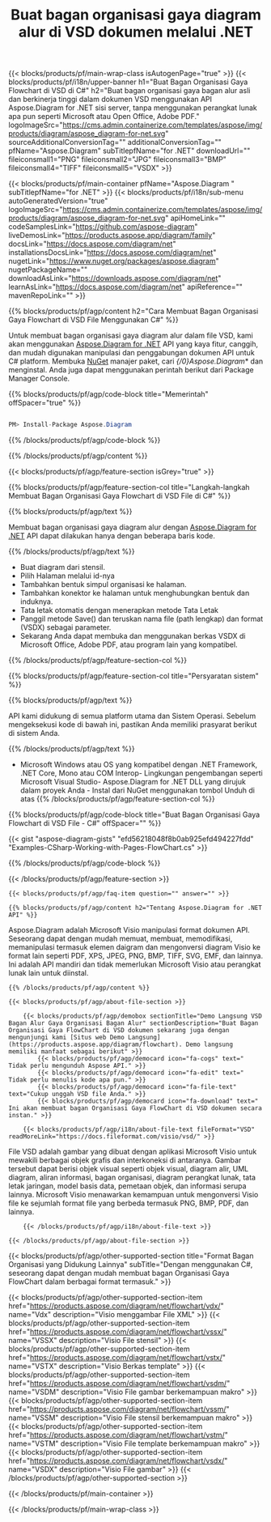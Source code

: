 ﻿---
title: Buat bagan organisasi gaya diagram alur di VSD dokumen melalui .NET 
weight: 3050
url: /id/net/flowchart/vsd/ 
description: C# kode sumber untuk membuat bagan organisasi gaya diagram alur dalam file vsd pada Platform .NET Framework, .NET Inti, Mono.
---
{{< blocks/products/pf/main-wrap-class isAutogenPage="true" >}}
{{< blocks/products/pf/i18n/upper-banner h1="Buat Bagan Organisasi Gaya Flowchart di VSD di C#" h2="Buat bagan organisasi gaya bagan alur asli dan berkinerja tinggi dalam dokumen VSD menggunakan API Aspose.Diagram for .NET sisi server, tanpa menggunakan perangkat lunak apa pun seperti Microsoft atau Open Office, Adobe PDF." logoImageSrc="https://cms.admin.containerize.com/templates/aspose/img/products/diagram/aspose_diagram-for-net.svg" sourceAdditionalConversionTag="" additionalConversionTag="" pfName="Aspose.Diagram" subTitlepfName="for .NET" downloadUrl="" fileiconsmall1="PNG" fileiconsmall2="JPG" fileiconsmall3="BMP" fileiconsmall4="TIFF" fileiconsmall5="VSDX" >}}

{{< blocks/products/pf/main-container pfName="Aspose.Diagram " subTitlepfName="for .NET" >}}
{{< blocks/products/pf/i18n/sub-menu autoGeneratedVersion="true" logoImageSrc="https://cms.admin.containerize.com/templates/aspose/img/products/diagram/aspose_diagram-for-net.svg" apiHomeLink="" codeSamplesLink="https://github.com/aspose-diagram" liveDemosLink="https://products.aspose.app/diagram/family" docsLink="https://docs.aspose.com/diagram/net" installationsDocsLink="https://docs.aspose.com/diagram/net" nugetLink="https://www.nuget.org/packages/aspose.diagram" nugetPackageName="" downloadAsLink="https://downloads.aspose.com/diagram/net" learnAsLink="https://docs.aspose.com/diagram/net" apiReference="" mavenRepoLink="" >}}

{{% blocks/products/pf/agp/content h2="Cara Membuat Bagan Organisasi Gaya Flowchart di VSD File Menggunakan C#" %}}

 Untuk membuat bagan organisasi gaya diagram alur dalam file VSD, kami akan menggunakan
 [Aspose.Diagram for .NET](https://products.aspose.com/diagram/net) 
 API yang kaya fitur, canggih, dan mudah digunakan manipulasi dan penggabungan dokumen API untuk C# platform. Membuka
 [NuGet](https://www.nuget.org/packages/aspose.diagram) 
 manajer paket, cari
 *{/0}Aspose.Diagram** 
 dan menginstal. Anda juga dapat menggunakan perintah berikut dari Package Manager Console.

{{% blocks/products/pf/agp/code-block title="Memerintah" offSpacer="true" %}}

```cs

PM> Install-Package Aspose.Diagram


```

{{% /blocks/products/pf/agp/code-block %}}

{{% /blocks/products/pf/agp/content %}}

{{< blocks/products/pf/agp/feature-section isGrey="true" >}}

{{% blocks/products/pf/agp/feature-section-col title="Langkah-langkah Membuat Bagan Organisasi Gaya Flowchart di VSD File di C#" %}}

{{% blocks/products/pf/agp/text %}}

 Membuat bagan organisasi gaya diagram alur dengan
 [Aspose.Diagram for .NET](https://products.aspose.com/diagram/net) 
 API dapat dilakukan hanya dengan beberapa baris kode.

{{% /blocks/products/pf/agp/text %}}

+ Buat diagram dari stensil.
+ Pilih Halaman melalui id-nya
+ Tambahkan bentuk simpul organisasi ke halaman.
+ Tambahkan konektor ke halaman untuk menghubungkan bentuk dan induknya.
+ Tata letak otomatis dengan menerapkan metode Tata Letak
+ Panggil metode Save() dan teruskan nama file (path lengkap) dan format (VSDX) sebagai parameter.
+ Sekarang Anda dapat membuka dan menggunakan berkas VSDX di Microsoft Office, Adobe PDF, atau program lain yang kompatibel.

{{% /blocks/products/pf/agp/feature-section-col %}}

{{% blocks/products/pf/agp/feature-section-col title="Persyaratan sistem" %}}

{{% blocks/products/pf/agp/text %}}

 API kami didukung di semua platform utama dan Sistem Operasi. Sebelum mengeksekusi kode di bawah ini, pastikan Anda memiliki prasyarat berikut di sistem Anda.

{{% /blocks/products/pf/agp/text %}}

- Microsoft Windows atau OS yang kompatibel dengan .NET Framework, .NET Core, Mono atau COM Interop- Lingkungan pengembangan seperti Microsoft Visual Studio- Aspose.Diagram for .NET DLL yang dirujuk dalam proyek Anda - Instal dari NuGet menggunakan tombol Unduh di atas
{{% /blocks/products/pf/agp/feature-section-col %}}

{{% blocks/products/pf/agp/code-block title="Buat Bagan Organisasi Gaya Flowchart di VSD File - C#" offSpacer="" %}}

{{< gist "aspose-diagram-gists" "efd56218048f8b0ab925efd494227fdd" "Examples-CSharp-Working-with-Pages-FlowChart.cs" >}}


{{% /blocks/products/pf/agp/code-block %}}

{{< /blocks/products/pf/agp/feature-section >}}

    {{< blocks/products/pf/agp/faq-item question="" answer="" >}}


<!-- aboutfile Starts -->

    {{% blocks/products/pf/agp/content h2="Tentang Aspose.Diagram for .NET API" %}}

 Aspose.Diagram adalah Microsoft Visio manipulasi format dokumen API. Seseorang dapat dengan mudah memuat, membuat, memodifikasi, memanipulasi termasuk elemen daigram dan mengonversi diagram Visio ke format lain seperti PDF, XPS, JPEG, PNG, BMP, TIFF, SVG, EMF, dan lainnya. Ini adalah API mandiri dan tidak memerlukan Microsoft Visio atau perangkat lunak lain untuk diinstal.  



    {{% /blocks/products/pf/agp/content %}}
    
    {{< blocks/products/pf/agp/about-file-section >}}
    
        {{< blocks/products/pf/agp/demobox sectionTitle="Demo Langsung VSD Bagan Alur Gaya Organisasi Bagan Alur" sectionDescription="Buat Bagan Organisasi Gaya FlowChart di VSD dokumen sekarang juga dengan mengunjungi kami [Situs web Demo Langsung](https://products.aspose.app/diagram/flowchart). Demo langsung memiliki manfaat sebagai berikut" >}}
            {{< blocks/products/pf/agp/democard icon="fa-cogs" text=" Tidak perlu mengunduh Aspose API." >}}
            {{< blocks/products/pf/agp/democard icon="fa-edit" text=" Tidak perlu menulis kode apa pun." >}}
            {{< blocks/products/pf/agp/democard icon="fa-file-text" text="Cukup unggah VSD file Anda." >}}
            {{< blocks/products/pf/agp/democard icon="fa-download" text=" Ini akan membuat bagan Organisasi Gaya FlowChart di VSD dokumen secara instan." >}}
    
        {{< blocks/products/pf/agp/i18n/about-file-text fileFormat="VSD" readMoreLink="https://docs.fileformat.com/visio/vsd/" >}}
File VSD adalah gambar yang dibuat dengan aplikasi Microsoft Visio untuk mewakili berbagai objek grafis dan interkoneksi di antaranya. Gambar tersebut dapat berisi objek visual seperti objek visual, diagram alir, UML diagram, aliran informasi, bagan organisasi, diagram perangkat lunak, tata letak jaringan, model basis data, pemetaan objek, dan informasi serupa lainnya. Microsoft Visio menawarkan kemampuan untuk mengonversi Visio file ke sejumlah format file yang berbeda termasuk PNG, BMP, PDF, dan lainnya. 

        {{< /blocks/products/pf/agp/i18n/about-file-text >}}
    
    {{< /blocks/products/pf/agp/about-file-section >}}

<!-- aboutfile Ends -->

{{< blocks/products/pf/agp/other-supported-section title="Format Bagan Organisasi yang Didukung Lainnya" subTitle="Dengan menggunakan C#, seseorang dapat dengan mudah membuat bagan Organisasi Gaya FlowChart dalam berbagai format termasuk." >}}

{{< blocks/products/pf/agp/other-supported-section-item href="https://products.aspose.com/diagram/net/flowchart/vdx/" name="Vdx" description="Visio menggambar File XML" >}}
{{< blocks/products/pf/agp/other-supported-section-item href="https://products.aspose.com/diagram/net/flowchart/vssx/" name="VSSX" description="Visio File stensil" >}}
{{< blocks/products/pf/agp/other-supported-section-item href="https://products.aspose.com/diagram/net/flowchart/vstx/" name="VSTX" description="Visio Berkas template" >}}
{{< blocks/products/pf/agp/other-supported-section-item href="https://products.aspose.com/diagram/net/flowchart/vsdm/" name="VSDM" description="Visio File gambar berkemampuan makro" >}}
{{< blocks/products/pf/agp/other-supported-section-item href="https://products.aspose.com/diagram/net/flowchart/vssm/" name="VSSM" description="Visio File stensil berkemampuan makro" >}}
{{< blocks/products/pf/agp/other-supported-section-item href="https://products.aspose.com/diagram/net/flowchart/vstm/" name="VSTM" description="Visio File template berkemampuan makro" >}}
{{< blocks/products/pf/agp/other-supported-section-item href="https://products.aspose.com/diagram/net/flowchart/vsdx/" name="VSDX" description="Visio File gambar" >}}
{{< /blocks/products/pf/agp/other-supported-section >}}

{{< /blocks/products/pf/main-container >}}
    
{{< /blocks/products/pf/main-wrap-class >}}